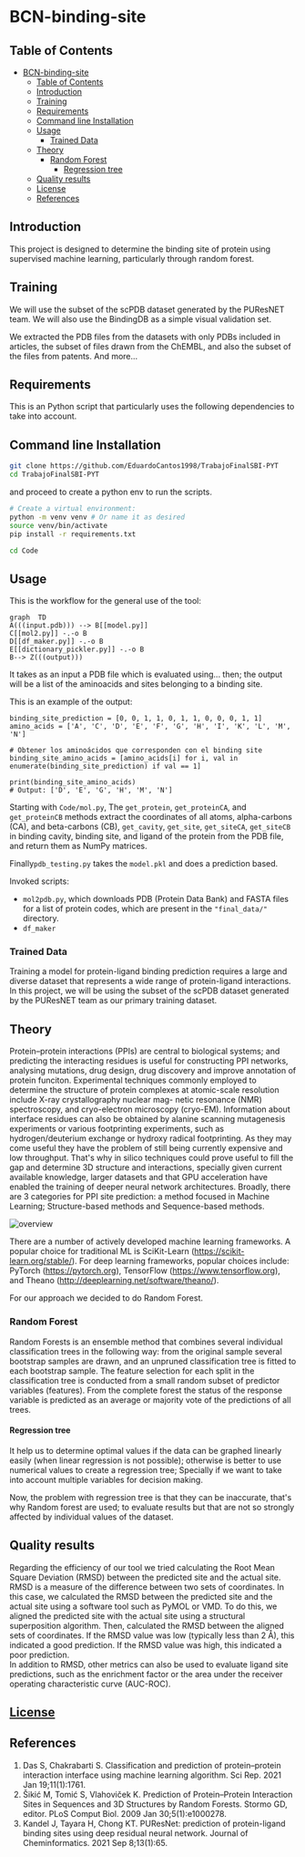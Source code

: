 # BCN-binding-site
## Table of Contents
- [BCN-binding-site](#bcn-binding-site)
  - [Table of Contents](#table-of-contents)
  - [Introduction](#introduction)
  - [Training](#training)
  - [Requirements](#requirements)
  - [Command line Installation](#command-line-installation)
  - [Usage](#usage)
    - [Trained Data](#trained-data)
  - [Theory](#theory)
    - [Random Forest](#random-forest)
      - [Regression tree](#regression-tree)
  - [Quality results](#quality-results)
  - [License](#license)
  - [References](#references)

## Introduction
This project is designed to determine the binding site of protein using supervised machine learning, particularly through random forest.

## Training
We will use the subset of the scPDB dataset generated by the PUResNET team. We will also use the BindingDB as a simple visual validation set. 

We extracted the PDB files from the datasets with only PDBs included in articles, the subset of files drawn from the ChEMBL, and also the subset of the files from patents. And more…

## Requirements
This is an Python script that particularly uses the following dependencies to take into account.

## Command line Installation

```bash
git clone https://github.com/EduardoCantos1998/TrabajoFinalSBI-PYT
cd TrabajoFinalSBI-PYT
```

and proceed to create a python env to run the scripts.

```bash
# Create a virtual environment:
python -m venv venv # Or name it as desired 
source venv/bin/activate
pip install -r requirements.txt
```

```bash
cd Code
```
## Usage 
This is the workflow for the general use of the tool:

```mermaid
graph  TD
A(((input.pdb))) --> B[[model.py]]
C[[mol2.py]] -.-o B
D[[df_maker.py]] -.-o B
E[[dictionary_pickler.py]] -.-o B
B--> Z(((output)))
```
It takes as an input a PDB file which is evaluated using... then; the output will be a list of the aminoacids and sites belonging to a binding site. 

This is an example of the output:

```
binding_site_prediction = [0, 0, 1, 1, 0, 1, 1, 0, 0, 0, 1, 1]
amino_acids = ['A', 'C', 'D', 'E', 'F', 'G', 'H', 'I', 'K', 'L', 'M', 'N']

# Obtener los aminoácidos que corresponden con el binding site
binding_site_amino_acids = [amino_acids[i] for i, val in enumerate(binding_site_prediction) if val == 1]

print(binding_site_amino_acids)
# Output: ['D', 'E', 'G', 'H', 'M', 'N']
```

Starting with `Code/mol.py`, The `get_protein`, `get_proteinCA`, and `get_proteinCB` methods extract the coordinates of all atoms, alpha-carbons (CA), and beta-carbons (CB), `get_cavity`, `get_site`, `get_siteCA`, `get_siteCB` in binding cavity, binding site, and ligand of the protein from the PDB file, and return them as NumPy matrices.

Finally`pdb_testing.py` takes the `model.pkl` and does a prediction based.

Invoked scripts:
- `mol2pdb.py`, which downloads PDB (Protein Data Bank) and FASTA files for a list of protein codes, which are present in the `"final_data/"` directory.
- `df_maker`
### Trained Data
Training a model for protein-ligand binding prediction requires a large and diverse dataset that represents a wide range of protein-ligand interactions. In this project, we will be using the subset of the scPDB dataset generated by the PUResNET team as our primary training dataset.

## Theory
Protein–protein interactions (PPIs) are central to biological systems; and predicting the interacting residues is useful for constructing PPI networks, analysing mutations, drug design, drug discovery and improve annotation of protein funciton.
Experimental techniques commonly employed to determine the structure of protein complexes at atomic-scale resolution include X-ray crystallography nuclear mag- netic resonance (NMR) spectroscopy, and cryo-electron microscopy (cryo-EM). Information about interface residues can also be obtained by alanine scanning mutagenesis experiments or various footprinting experiments, such as hydrogen/deuterium exchange or hydroxy radical footprinting. As they may come useful they have the problem of still being currently expensive and low throughput. That's why in silico techniques could prove useful to fill the gap and determine 3D structure and interactions, specially given current available knowledge, larger datasets and that GPU acceleration have enabled the training of deeper neural network architectures. Broadly, there are 3 categories for PPI site prediction: a method focused in Machine Learning; Structure-based methods and Sequence-based methods.
 
![overview](overview.png?raw=true)

There are a number of actively developed machine learning frameworks. A popular choice for traditional ML is SciKit-Learn (https://scikit-learn.org/stable/). For deep learning frameworks, popular choices include: PyTorch (https://pytorch.org), TensorFlow (https://www.tensorflow.org), and Theano (http://deeplearning.net/software/theano/).

For our approach we decided to do Random Forest.

### Random Forest
Random Forests is an ensemble method that combines several individual classification trees in the following way: from the original sample several bootstrap samples are drawn, and an unpruned classification tree is fitted to each bootstrap sample. The feature selection for each split in the classification tree is conducted from a small random subset of predictor variables (features). From the complete forest the status of the response variable is predicted as an average or majority vote of the predictions of all trees.

#### Regression tree
It help us to determine optimal values if the data can be graphed linearly easily (when linear regression is not possible); otherwise is better to use numerical values to create a regression tree; Specially if we want to take into account multiple variables for decision making.

Now, the problem with regression tree is that they can be inaccurate, that's why Random forest are used; to evaluate results but that are not so strongly affected by individual values of the dataset.

## Quality results
Regarding the efficiency of our tool we tried calculating the Root Mean Square Deviation (RMSD) between the predicted site and the actual site. RMSD is a measure of the difference between two sets of coordinates. In this case, we calculated the RMSD between the predicted site and the actual site using a software tool such as PyMOL or VMD. To do this, we aligned the predicted site with the actual site using a structural superposition algorithm. Then, calculated the RMSD between the aligned sets of coordinates. If the RMSD value was low (typically less than 2 Å), this indicated a good prediction. If the RMSD value was high, this indicated a poor prediction.  
In addition to RMSD, other metrics can also be used to evaluate ligand site predictions, such as the enrichment factor or the area under the receiver operating characteristic curve (AUC-ROC).

## [License](LICENSE)

## References
1. Das S, Chakrabarti S. Classification and prediction of protein–protein interaction interface using machine learning algorithm. Sci Rep. 2021 Jan 19;11(1):1761. 
2. Šikić M, Tomić S, Vlahoviček K. Prediction of Protein–Protein Interaction Sites in Sequences and 3D Structures by Random Forests. Stormo GD, editor. PLoS Comput Biol. 2009 Jan 30;5(1):e1000278. 
3. Kandel J, Tayara H, Chong KT. PUResNet: prediction of protein-ligand binding sites using deep residual neural network. Journal of Cheminformatics. 2021 Sep 8;13(1):65. 



